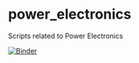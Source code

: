 # power_electronics
Scripts related to Power Electronics


[![Binder](https://mybinder.org/badge_logo.svg)](https://mybinder.org/v2/gh/paulvicioso/power_electronics/main?filepath=Calcular_Beta.ipynb)
